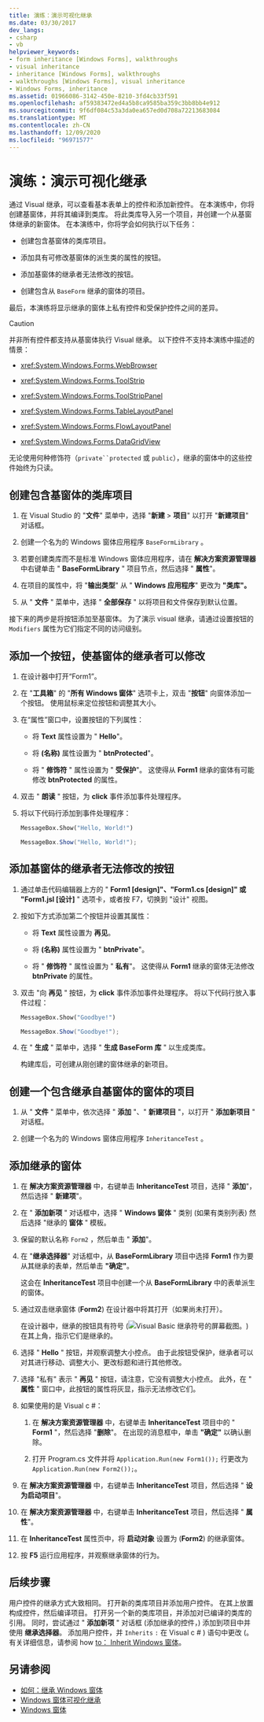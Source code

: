 ```yaml
---
title: 演练：演示可视化继承
ms.date: 03/30/2017
dev_langs:
- csharp
- vb
helpviewer_keywords:
- form inheritance [Windows Forms], walkthroughs
- visual inheritance
- inheritance [Windows Forms], walkthroughs
- walkthroughs [Windows Forms], visual inheritance
- Windows Forms, inheritance
ms.assetid: 01966086-3142-450e-8210-3fd4cb33f591
ms.openlocfilehash: af59383472ed4a5b8ca9585ba359c3bb8bb4e912
ms.sourcegitcommit: 9f6df084c53a3da0ea657ed0d708a72213683084
ms.translationtype: MT
ms.contentlocale: zh-CN
ms.lasthandoff: 12/09/2020
ms.locfileid: "96971577"
---
```

# <a name="walkthrough-demonstrating-visual-inheritance"></a>演练：演示可视化继承

通过 Visual 继承，可以查看基本表单上的控件和添加新控件。 在本演练中，你将创建基窗体，并将其编译到类库。 将此类库导入另一个项目，并创建一个从基窗体继承的新窗体。 在本演练中，你将学会如何执行以下任务：

- 创建包含基窗体的类库项目。

- 添加具有可修改基窗体的派生类的属性的按钮。

- 添加基窗体的继承者无法修改的按钮。

- 创建包含从 `BaseForm` 继承的窗体的项目。

最后，本演练将显示继承的窗体上私有控件和受保护控件之间的差异。

> [!CAUTION]
> 并非所有控件都支持从基窗体执行 Visual 继承。 以下控件不支持本演练中描述的情景：
>
> - <xref:System.Windows.Forms.WebBrowser>
>
> - <xref:System.Windows.Forms.ToolStrip>
>
> - <xref:System.Windows.Forms.ToolStripPanel>
>
> - <xref:System.Windows.Forms.TableLayoutPanel>
>
> - <xref:System.Windows.Forms.FlowLayoutPanel>
>
> - <xref:System.Windows.Forms.DataGridView>
>
> 无论使用何种修饰符（`private``protected` 或 `public`），继承的窗体中的这些控件始终为只读。

## <a name="create-a-class-library-project-containing-a-base-form"></a>创建包含基窗体的类库项目

1. 在 Visual Studio 的 "**文件**" 菜单中，选择 "**新建**  >  **项目**" 以打开 "**新建项目**" 对话框。

2. 创建一个名为的 Windows 窗体应用程序 `BaseFormLibrary` 。

3. 若要创建类库而不是标准 Windows 窗体应用程序，请在 **解决方案资源管理器** 中右键单击 " **BaseFormLibrary** " 项目节点，然后选择 " **属性**"。

4. 在项目的属性中，将 "**输出类型**" 从 " **Windows 应用程序**" 更改为 **"类库"。**

5. 从 " **文件** " 菜单中，选择 " **全部保存** " 以将项目和文件保存到默认位置。

接下来的两步是将按钮添加至基窗体。 为了演示 visual 继承，请通过设置按钮的 `Modifiers` 属性为它们指定不同的访问级别。

## <a name="add-a-button-that-inheritors-of-the-base-form-can-modify"></a>添加一个按钮，使基窗体的继承者可以修改

1. 在设计器中打开“Form1”。

2. 在 "**工具箱**" 的 "**所有 Windows 窗体**" 选项卡上，双击 "**按钮**" 向窗体添加一个按钮。 使用鼠标来定位按钮和调整其大小。

3. 在“属性”窗口中，设置按钮的下列属性：

    - 将 **Text** 属性设置为 " **Hello**"。

    - 将 **(名称)** 属性设置为 " **btnProtected**"。

    - 将 " **修饰符** " 属性设置为 " **受保护**"。 这使得从 **Form1** 继承的窗体有可能修改 **btnProtected** 的属性。

4. 双击 " **朗读** " 按钮，为 **click** 事件添加事件处理程序。

5. 将以下代码行添加到事件处理程序：

    ```vb
    MessageBox.Show("Hello, World!")
    ```

    ```csharp
    MessageBox.Show("Hello, World!");
    ```

## <a name="add-a-button-that-cannot-be-modified-by-inheritors-of-the-base-form"></a>添加基窗体的继承者无法修改的按钮

1. 通过单击代码编辑器上方的 " **Form1 [design]"、"Form1.cs [design]" 或 "Form1.jsl [设计]** " 选项卡，或者按 F7，切换到 "设计" 视图。

2. 按如下方式添加第二个按钮并设置其属性：

    - 将 **Text** 属性设置为 **再见**。

    - 将 **(名称)** 属性设置为 " **btnPrivate**"。

    - 将 " **修饰符** " 属性设置为 " **私有**"。 这使得从 **Form1** 继承的窗体无法修改 **btnPrivate** 的属性。

3. 双击 "向 **再见** " 按钮，为 **click** 事件添加事件处理程序。 将以下代码行放入事件过程：

    ```vb
    MessageBox.Show("Goodbye!")
    ```

    ```csharp
    MessageBox.Show("Goodbye!");
    ```

4. 在 " **生成** " 菜单中，选择 " **生成 BaseForm 库** " 以生成类库。

     构建库后，可创建从刚创建的窗体继承的新项目。

## <a name="create-a-project-containing-a-form-that-inherits-from-the-base-form"></a>创建一个包含继承自基窗体的窗体的项目

1. 从 " **文件** " 菜单中，依次选择 " **添加** "、" **新建项目** "，以打开 " **添加新项目** " 对话框。

2. 创建一个名为的 Windows 窗体应用程序 `InheritanceTest` 。

## <a name="add-an-inherited-form"></a>添加继承的窗体

1. 在 **解决方案资源管理器** 中，右键单击 **InheritanceTest** 项目，选择 " **添加**"，然后选择 " **新建项**"。

2. 在 " **添加新项** " 对话框中，选择 " **Windows 窗体** " 类别 (如果有类别列表) 然后选择 "继承的 **窗体** " 模板。

3. 保留的默认名称 `Form2` ，然后单击 " **添加**"。

4. 在 "**继承选择器**" 对话框中，从 **BaseFormLibrary** 项目中选择 **Form1** 作为要从其继承的表单，然后单击 **"确定"**。

     这会在 **InheritanceTest** 项目中创建一个从 **BaseFormLibrary** 中的表单派生的窗体。

5. 通过双击继承窗体 (**Form2**) 在设计器中将其打开（如果尚未打开）。

    在设计器中，继承的按钮具有符号 (![Visual Basic 继承符号的屏幕截图。](./media/walkthrough-demonstrating-visual-inheritance/visual-basic-inheritance-glyph.gif)) 在其上角，指示它们是继承的。

6. 选择 " **Hello** " 按钮，并观察调整大小控点。 由于此按钮受保护，继承者可以对其进行移动、调整大小、更改标题和进行其他修改。

7. 选择 "私有" 表示 " **再见** " 按钮，请注意，它没有调整大小控点。 此外，在 " **属性** " 窗口中，此按钮的属性将灰显，指示无法修改它们。

8. 如果使用的是 Visual c #：

    1. 在 **解决方案资源管理器** 中，右键单击 **InheritanceTest** 项目中的 " **Form1** "，然后选择 "**删除**"。 在出现的消息框中，单击 **"确定"** 以确认删除。

    2. 打开 Program.cs 文件并将 `Application.Run(new Form1());` 行更改为 `Application.Run(new Form2());`。

9. 在 **解决方案资源管理器** 中，右键单击 **InheritanceTest** 项目，然后选择 " **设为启动项目**"。

10. 在 **解决方案资源管理器** 中，右键单击 **InheritanceTest** 项目，然后选择 " **属性**"。

11. 在 **InheritanceTest** 属性页中，将 **启动对象** 设置为 (**Form2**) 的继承窗体。

12. 按 **F5** 运行应用程序，并观察继承窗体的行为。

## <a name="next-steps"></a>后续步骤

用户控件的继承方式大致相同。 打开新的类库项目并添加用户控件。 在其上放置构成控件，然后编译项目。 打开另一个新的类库项目，并添加对已编译的类库的引用。 同时，尝试通过 " **添加新项** " 对话框 (添加继承的控件，) 添加到项目中并使用 **继承选择器**。 添加用户控件，并 `Inherits` `:` 在 Visual c # ) 语句中更改 (。 有关详细信息，请参阅 how [to： Inherit Windows 窗体](how-to-inherit-windows-forms.md)。

## <a name="see-also"></a>另请参阅

- [如何：继承 Windows 窗体](how-to-inherit-windows-forms.md)
- [Windows 窗体可视化继承](windows-forms-visual-inheritance.md)
- [Windows 窗体](../index.yml)
